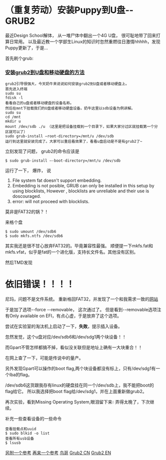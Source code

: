 # （重复劳动）安装Puppy到U盘--GRUB2

最近Design School解体， 从一堆尸体中翻出一个4G U盘， 很可耻地带了回来打算日常用。
以及最近教一个学部生Linux的知识时忽然重燃往日激情hhhhh，发现Puppy更新了，于是...

首先刷个grub:

 ### [安装grub2到U盘和移动硬盘的方法](https://www.nenew.net/install-grub2-u-disk-hard-disk.html)

```
grub2引导很强大，今天奶牛来说说如何安装grub2到U盘或者移动硬盘上。
首先进入终端
sudo su
fdisk -l
看看自己的u盘或者移动硬盘的设备名称。
然后在mnt下挂载我们的U盘或者移动硬盘设备。奶牛这里以sdb设备为例讲解。
sudo su
cd /mnt
mkdir u
mount /dev/sdb ./u （这里是把设备挂载到一个目录下，如果大家分过区就挂载第一个分区就可以了）
sudo grub-install –root-directory=/mnt/u /dev/sdb
运行到这里就安装完成了。大家可以重启看效果了，看看u盘启动是不是有grub2了~
```

立刻发现了问题， grub2的命令应该是

```
$ sudo grub-install –-boot-directory=/mnt/u /dev/sdb
```

运行了一下， 爆炸， 说 
1. File system fat doesn't support embedding.
2. Embedding is not posible, GRUB can only be installed in this setup by using blocklists, However , blocklists are unreliable and their use is doscouraged.
3. error: will not proceed with blocklists.

莫非是FAT32的锅？！

来格个盘
```
$ sudo umount /dev/sdb6
$ sudo mkfs.ntfs /dev/sdb6
```
其实我还是很不甘心放弃FAT32的。毕竟兼容性最强。
顺便提一下mkfs.fat和mkfs.vfat，似乎是fat的一个进化版，支持长文件名。其他没有区别。


然后TMD发现
# 依旧错误！！！！

尼玛，问题不是文件系统。
重新格回FAT32，并发现了一个和我需求一致的[网站](https://www.pendrivelinux.com/install-grub2-on-usb-from-ubuntu-linux/)

于是加了选项--force --removable， 这次通过了。
但是看到--removable选项注有Only available on EFI，有点心虚，于是放弃了这个选项。

尝试在实验室的淘汰机上启动了一下，**失敗**，提示插入设备。

忽然发觉，这个u盘对应/dev/sdb6和/dev/sdg1两个块设备！！

而Gpart不管怎样都搞不掉，看似没关联但是地址上确有一大块重合！！

在网上查了一下，可能是传说中的量产。

另外发现Gpart可以操作的boot flag,两个块设备都没有标上，只有/dev/sdg1有一个lba的flag。

/dev/sdb6这货跟我存有linux的硬盘挂在同一个/dev/sdb上，我不能把boot的flag给它。
所以我选择把boot flag给/dev/sdg1，并在上面重新做grub2。

再次实验，看到Missing Operating System,眼泪留下来💧
弄得太晚了，下次继续。

补充一些查看设备的一些命令
```
查看挂载点和uuid
$ sudo blkid -o list
查看所有usb设备
$ lsusb
```

[另附一个参考](https://wiki.archlinux.org/index.php/Multiboot_USB_drive)
[再来一个参考](https://www.pendrivelinux.com/boot-multiple-iso-from-usb-via-grub2-using-linux/)
[鸟哥](https://wizardforcel.gitbooks.io/vbird-linux-basic-4e/content/168.html)
[Grub2 CN](https://wiki.gentoo.org/wiki/GRUB2/zh-cn)
[Grub2 EN](https://www.dedoimedo.com/computers/grub-2.html)

